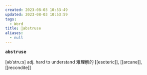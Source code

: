 ```yaml
---
created: 2023-08-03 10:53:49
updated: 2023-08-03 10:53:59
tags:
  - Word
title: 📖abstruse
aliases:
  - null
---
```


<pre><strong>abstruse</strong></pre>
[əbˈstru:s]
adj. hard to understand 难理解的
[[esoteric]], [[arcane]], [[recondite]]
